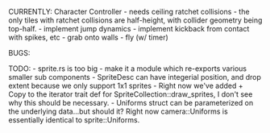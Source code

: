 CURRENTLY:
    Character Controller
        - needs ceiling ratchet collisions
            - the only tiles with ratchet collisions are half-height, with collider geometry being top-half.
        - implement jump dynamics
        - implement kickback from contact with spikes, etc
        - grab onto walls
        - fly (w/ timer)


BUGS:


TODO:
    - sprite.rs is too big - make it a module which re-exports various smaller sub components
    - SpriteDesc can have integerial position, and drop extent because we only support 1x1 sprites
    - Right now we've added + Copy to the iterator trait def for SpriteCollection::draw_sprites, I don't see why this should be necessary.
    - Uniforms struct can be parameterized on the underlying data...but should it? Right now camera::Uniforms is essentially identical to sprite::Uniforms.
